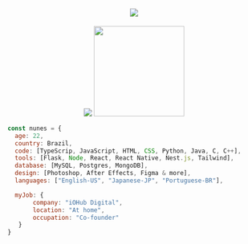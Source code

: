 <h1 align="center">
  <a href="#">
    <img src="https://readme-typing-svg.herokuapp.com/?lines=Hey,+There!+👋;I'm+Nathan+Nunes;and+I+love+🐍+Python+🐍&center=true&size=28">
  </a>
</h1>

<p align="center">
  <img src="https://github-readme-stats.vercel.app/api?username=nthnunes&show_icons=true&hide_border=true&count_private=true&bg_color=00000000&title_color=58a6fe&text_color=878787&icon_color=58a6fe" />
  <img height="180em" src="https://github-readme-stats.vercel.app/api/top-langs/?username=nthnunes&layout=compact&langs_count=7&hide_border=true&bg_color=00000000&title_color=58a6fe"/>
</p>

```javascript
const nunes = {
  age: 22,
  country: Brazil,
  code: [TypeScrip, JavaScript, HTML, CSS, Python, Java, C, C++],
  tools: [Flask, Node, React, React Native, Nest.js, Tailwind],
  database: [MySQL, Postgres, MongoDB],
  design: [Photoshop, After Effects, Figma & more],
  languages: ["English-US", "Japanese-JP", "Portuguese-BR"],

  myJob: {
       company: "iOHub Digital",
       location: "At home",
       occupation: "Co-founder"
   }
}
```
